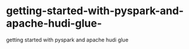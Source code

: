 # getting-started-with-pyspark-and-apache-hudi-glue-
getting started with pyspark and apache hudi glue 
